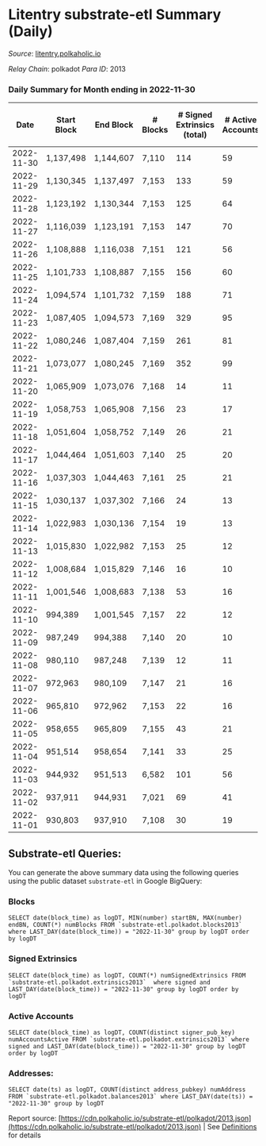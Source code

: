 # Litentry substrate-etl Summary (Daily)

_Source_: [litentry.polkaholic.io](https://litentry.polkaholic.io)

*Relay Chain*: polkadot
*Para ID*: 2013



### Daily Summary for Month ending in 2022-11-30


| Date | Start Block | End Block | # Blocks | # Signed Extrinsics (total) | # Active Accounts | # Passive | # New | # Addresses with Balances | # Events | # Transfers | # XCM Transfers In | # XCM Transfers Out |
| ---- | ----------- | --------- | -------- | --------------------------- | ----------------- | --------- | ----- | ------------------------- | -------- | ----------- | ------------------ | ------------------- |
| 2022-11-30 | 1,137,498 | 1,144,607 | 7,110  | 114 | 59 |  |  | 4,720 | 18,274 |   |   |   |
| 2022-11-29 | 1,130,345 | 1,137,497 | 7,153  | 133 | 59 |  |  |  | 18,403 |   |   |   |
| 2022-11-28 | 1,123,192 | 1,130,344 | 7,153  | 125 | 64 |  |  |  | 18,290 |   |   |   |
| 2022-11-27 | 1,116,039 | 1,123,191 | 7,153  | 147 | 70 |  |  |  | 18,367 |   |   |   |
| 2022-11-26 | 1,108,888 | 1,116,038 | 7,151  | 121 | 56 |  |  |  | 18,119 |   |   |   |
| 2022-11-25 | 1,101,733 | 1,108,887 | 7,155  | 156 | 60 |  |  |  | 18,164 |   |   |   |
| 2022-11-24 | 1,094,574 | 1,101,732 | 7,159  | 188 | 71 |  |  |  | 18,050 |   |   |   |
| 2022-11-23 | 1,087,405 | 1,094,573 | 7,169  | 329 | 95 |  |  |  | 18,372 |   |   |   |
| 2022-11-22 | 1,080,246 | 1,087,404 | 7,159  | 261 | 81 |  |  |  | 17,168 |   |   |   |
| 2022-11-21 | 1,073,077 | 1,080,245 | 7,169  | 352 | 99 |  |  |  | 16,923 |   |   |   |
| 2022-11-20 | 1,065,909 | 1,073,076 | 7,168  | 14 | 11 |  |  |  | 14,506 |   |   |   |
| 2022-11-19 | 1,058,753 | 1,065,908 | 7,156  | 23 | 17 |  |  |  | 14,551 |   |   |   |
| 2022-11-18 | 1,051,604 | 1,058,752 | 7,149  | 26 | 21 |  |  |  | 14,543 |   |   |   |
| 2022-11-17 | 1,044,464 | 1,051,603 | 7,140  | 25 | 20 |  |  |  | 14,520 |   |   |   |
| 2022-11-16 | 1,037,303 | 1,044,463 | 7,161  | 25 | 21 |  |  |  | 14,557 |   |   |   |
| 2022-11-15 | 1,030,137 | 1,037,302 | 7,166  | 24 | 13 |  |  |  | 14,557 |   |   |   |
| 2022-11-14 | 1,022,983 | 1,030,136 | 7,154  | 19 | 13 |  |  |  | 14,496 |   |   |   |
| 2022-11-13 | 1,015,830 | 1,022,982 | 7,153  | 25 | 12 |  |  |  | 14,537 |   |   |   |
| 2022-11-12 | 1,008,684 | 1,015,829 | 7,146  | 16 | 10 |  |  |  | 14,499 | 15  |   |   |
| 2022-11-11 | 1,001,546 | 1,008,683 | 7,138  | 53 | 16 |  |  |  | 14,663 |   |   |   |
| 2022-11-10 | 994,389 | 1,001,545 | 7,157  | 22 | 12 |  |  |  | 14,498 |   |   |   |
| 2022-11-09 | 987,249 | 994,388 | 7,140  | 20 | 10 |  |  |  | 14,448 |   |   |   |
| 2022-11-08 | 980,110 | 987,248 | 7,139  | 12 | 11 |  |  |  | 14,395 |   |   |   |
| 2022-11-07 | 972,963 | 980,109 | 7,147  | 21 | 16 |  |  |  | 14,466 |   |   |   |
| 2022-11-06 | 965,810 | 972,962 | 7,153  | 22 | 16 |  |  |  | 14,478 |   |   |   |
| 2022-11-05 | 958,655 | 965,809 | 7,155  | 43 | 21 |  |  | 4,680 | 14,602 |   |   |   |
| 2022-11-04 | 951,514 | 958,654 | 7,141  | 33 | 25 |  |  |  | 14,518 |   |   |   |
| 2022-11-03 | 944,932 | 951,513 | 6,582  | 101 | 56 |  |  | 4,680 | 13,793 |   |   |   |
| 2022-11-02 | 937,911 | 944,931 | 7,021  | 69 | 41 |  |  | 4,680 | 14,504 |   |   |   |
| 2022-11-01 | 930,803 | 937,910 | 7,108  | 30 | 19 |  |  | 4,679 | 14,427 |   |   |   |

## Substrate-etl Queries:
You can generate the above summary data using the following queries using the public dataset `substrate-etl` in Google BigQuery:


### Blocks
```
SELECT date(block_time) as logDT, MIN(number) startBN, MAX(number) endBN, COUNT(*) numBlocks FROM `substrate-etl.polkadot.blocks2013`  where LAST_DAY(date(block_time)) = "2022-11-30" group by logDT order by logDT
```


### Signed Extrinsics
```
SELECT date(block_time) as logDT, COUNT(*) numSignedExtrinsics FROM `substrate-etl.polkadot.extrinsics2013`  where signed and LAST_DAY(date(block_time)) = "2022-11-30" group by logDT order by logDT
```


### Active Accounts
```
SELECT date(block_time) as logDT, COUNT(distinct signer_pub_key) numAccountsActive FROM `substrate-etl.polkadot.extrinsics2013` where signed and LAST_DAY(date(block_time)) = "2022-11-30" group by logDT order by logDT
```


### Addresses:
```
SELECT date(ts) as logDT, COUNT(distinct address_pubkey) numAddress FROM `substrate-etl.polkadot.balances2013` where LAST_DAY(date(ts)) = "2022-11-30" group by logDT
```



Report source: [https://cdn.polkaholic.io/substrate-etl/polkadot/2013.json](https://cdn.polkaholic.io/substrate-etl/polkadot/2013.json) | See [Definitions](/DEFINITIONS.md) for details
